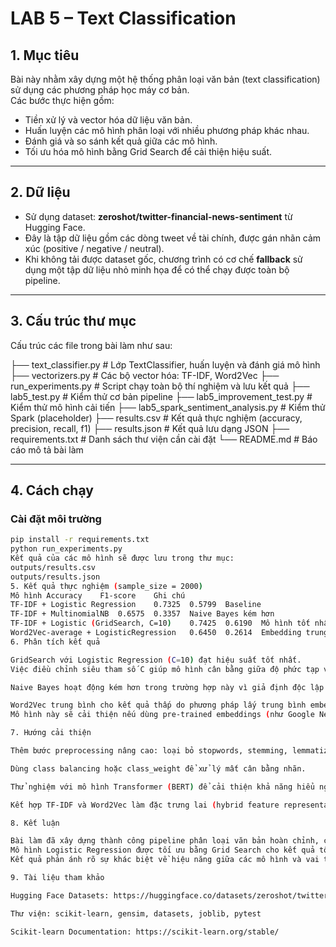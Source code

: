 # LAB 5 – Text Classification

## 1. Mục tiêu
Bài này nhằm xây dựng một hệ thống phân loại văn bản (text classification) sử dụng các phương pháp học máy cơ bản.  
Các bước thực hiện gồm:
- Tiền xử lý và vector hóa dữ liệu văn bản.
- Huấn luyện các mô hình phân loại với nhiều phương pháp khác nhau.
- Đánh giá và so sánh kết quả giữa các mô hình.
- Tối ưu hóa mô hình bằng Grid Search để cải thiện hiệu suất.

---

## 2. Dữ liệu
- Sử dụng dataset: **zeroshot/twitter-financial-news-sentiment** từ Hugging Face.  
- Đây là tập dữ liệu gồm các dòng tweet về tài chính, được gán nhãn cảm xúc (positive / negative / neutral).  
- Khi không tải được dataset gốc, chương trình có cơ chế **fallback** sử dụng một tập dữ liệu nhỏ minh họa để có thể chạy được toàn bộ pipeline.

---

## 3. Cấu trúc thư mục
Cấu trúc các file trong bài làm như sau:

├── text_classifier.py # Lớp TextClassifier, huấn luyện và đánh giá mô hình
├── vectorizers.py # Các bộ vector hóa: TF-IDF, Word2Vec
├── run_experiments.py # Script chạy toàn bộ thí nghiệm và lưu kết quả
├── lab5_test.py # Kiểm thử cơ bản pipeline
├── lab5_improvement_test.py # Kiểm thử mô hình cải tiến
├── lab5_spark_sentiment_analysis.py # Kiểm thử Spark (placeholder)
├── results.csv # Kết quả thực nghiệm (accuracy, precision, recall, f1)
├── results.json # Kết quả lưu dạng JSON
├── requirements.txt # Danh sách thư viện cần cài đặt
└── README.md # Báo cáo mô tả bài làm

---

## 4. Cách chạy
### Cài đặt môi trường
```bash
pip install -r requirements.txt
python run_experiments.py
Kết quả của các mô hình sẽ được lưu trong thư mục:
outputs/results.csv
outputs/results.json
5. Kết quả thực nghiệm (sample_size = 2000)
Mô hình	Accuracy	F1-score	Ghi chú
TF-IDF + Logistic Regression	0.7325	0.5799	Baseline
TF-IDF + MultinomialNB	0.6575	0.3357	Naive Bayes kém hơn
TF-IDF + Logistic (GridSearch, C=10)	0.7425	0.6190	Mô hình tốt nhất
Word2Vec-average + LogisticRegression	0.6450	0.2614	Embedding trung bình mất ngữ cảnh
6. Phân tích kết quả

GridSearch với Logistic Regression (C=10) đạt hiệu suất tốt nhất.
Việc điều chỉnh siêu tham số C giúp mô hình cân bằng giữa độ phức tạp và khả năng tổng quát, cải thiện đáng kể F1-score so với baseline.

Naive Bayes hoạt động kém hơn trong trường hợp này vì giả định độc lập giữa các đặc trưng không phù hợp với không gian TF-IDF.

Word2Vec trung bình cho kết quả thấp do phương pháp lấy trung bình embedding làm mất ngữ cảnh của từ trong câu.
Mô hình này sẽ cải thiện nếu dùng pre-trained embeddings (như Google News hoặc GloVe) hoặc mô hình ngữ cảnh như BERT.

7. Hướng cải thiện

Thêm bước preprocessing nâng cao: loại bỏ stopwords, stemming, lemmatization.

Dùng class balancing hoặc class_weight để xử lý mất cân bằng nhãn.

Thử nghiệm với mô hình Transformer (BERT) để cải thiện khả năng hiểu ngữ cảnh.

Kết hợp TF-IDF và Word2Vec làm đặc trưng lai (hybrid feature representation).

8. Kết luận

Bài làm đã xây dựng thành công pipeline phân loại văn bản hoàn chỉnh, có thể huấn luyện và đánh giá nhiều mô hình khác nhau.
Mô hình Logistic Regression được tối ưu bằng Grid Search cho kết quả tốt nhất với độ chính xác 74.25% và F1-score 0.619.
Kết quả phản ánh rõ sự khác biệt về hiệu năng giữa các mô hình và vai trò quan trọng của việc lựa chọn đặc trưng cùng tham số tối ưu.

9. Tài liệu tham khảo

Hugging Face Datasets: https://huggingface.co/datasets/zeroshot/twitter-financial-news-sentiment

Thư viện: scikit-learn, gensim, datasets, joblib, pytest

Scikit-learn Documentation: https://scikit-learn.org/stable/
